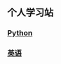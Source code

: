 ## 个人学习站
### [Python](https://github.com/ZBTGL/summary/tree/master/%23Contents/Python)
### [英语](https://github.com/ZBTGL/summary/tree/master/%23Contents/English)
